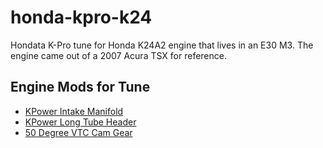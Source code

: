 # honda-kpro-k24
Hondata K-Pro tune for Honda K24A2 engine that lives in an E30 M3. The engine came out of a 2007 Acura TSX for reference.

## Engine Mods for Tune
- [KPower Intake Manifold](https://kpower.industries/collections/kpowere30-swap-components/products/kmiata-rwd-intake-manifold)
- [KPower Long Tube Header](https://kpower.industries/collections/kpowere30-swap-components/products/kpower-e30-long-tube-header)
- [50 Degree VTC Cam Gear](https://kpower.industries/products/50-degree-vtc-gear)
